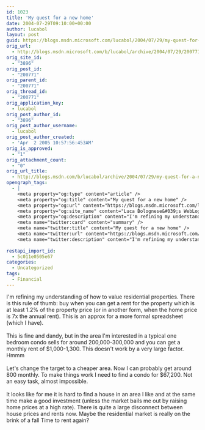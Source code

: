 ```yaml
---
id: 1023
title: 'My quest for a new home'
date: 2004-07-29T09:10:00+00:00
author: lucabol
layout: post
guid: https://blogs.msdn.microsoft.com/lucabol/2004/07/29/my-quest-for-a-new-home/
orig_url:
  - http://blogs.msdn.microsoft.com/b/lucabol/archive/2004/07/29/200771.aspx
orig_site_id:
  - "3896"
orig_post_id:
  - "200771"
orig_parent_id:
  - "200771"
orig_thread_id:
  - "200771"
orig_application_key:
  - lucabol
orig_post_author_id:
  - "3896"
orig_post_author_username:
  - lucabol
orig_post_author_created:
  - 'Apr  2 2005 10:57:56:453AM'
orig_is_approved:
  - "1"
orig_attachment_count:
  - "0"
orig_url_title:
  - http://blogs.msdn.com/b/lucabol/archive/2004/07/29/my-quest-for-a-new-home.aspx
opengraph_tags:
  - |
    <meta property="og:type" content="article" />
    <meta property="og:title" content="My quest for a new home" />
    <meta property="og:url" content="https://blogs.msdn.microsoft.com/lucabol/2004/07/29/my-quest-for-a-new-home/" />
    <meta property="og:site_name" content="Luca Bolognese&#039;s WebLog" />
    <meta property="og:description" content="I'm refining my understanding of how to value residential properties. There is this rule of thumb: buy when you can get a rent for the property which is at least 1.2% of the property price (or in another form, when the home price is 7x the annual rent). This is an approx for a more..." />
    <meta name="twitter:card" content="summary" />
    <meta name="twitter:title" content="My quest for a new home" />
    <meta name="twitter:url" content="https://blogs.msdn.microsoft.com/lucabol/2004/07/29/my-quest-for-a-new-home/" />
    <meta name="twitter:description" content="I'm refining my understanding of how to value residential properties. There is this rule of thumb: buy when you can get a rent for the property which is at least 1.2% of the property price (or in another form, when the home price is 7x the annual rent). This is an approx for a more..." />
    
restapi_import_id:
  - 5c011e0505e67
categories:
  - Uncategorized
tags:
  - Financial
---
```

<p class="MsoNormal" style="margin:0;">
  I'm refining my understanding of how to value residential properties. There is this rule of thumb: buy when you can get a rent for the property which is at least 1.2% of the property price (or in another form, when the home price is 7x the annual rent). This is an approx for a more formal spreadsheet (which I have).
</p>

<p class="MsoNormal" style="margin:0;">
  &nbsp;
</p>

<p class="MsoNormal" style="margin:0;">
  This is fine and dandy, but in the area I'm interested in a typical one bedroom condo sells for around 200,000-300,000 and you can get a monthly rent of $1,000-1,300. This doesn't work by a very large factor. Hmmm
</p>

<p class="MsoNormal" style="margin:0;">
  &nbsp;
</p>

<p class="MsoNormal" style="margin:0;">
  Let's change the target to a cheaper area. Now I can probably get around 800 monthly. To make things work I need to find a condo for $67,200. Not an easy task, almost impossible.
</p>

<p class="MsoNormal" style="margin:0;">
  &nbsp;
</p>

<p class="MsoNormal" style="margin:0;">
  It looks like for me it is hard to find a house in an area I like and at the same time make a good investment (unless the market bails me out by raising home prices at a high rate). There is quite a large disconnect between house prices and rents now. Maybe the residential market is really on the brink of a fall Time to rent again?
</p>